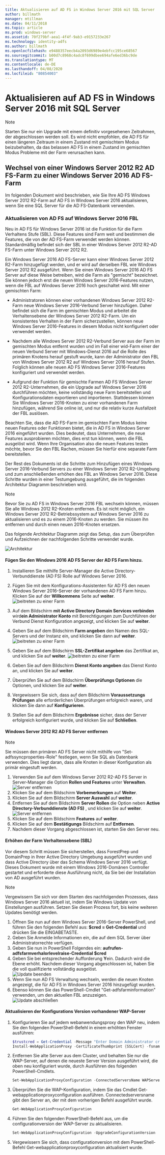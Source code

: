 ```yaml
---
title: Aktualisieren auf AD FS in Windows Server 2016 mit SQL Server
author: billmath
manager: mtillman
ms.date: 04/11/2018
ms.topic: article
ms.prod: windows-server
ms.assetid: 70f279bf-aea1-4f4f-9ab3-e9157233e267
ms.technology: identity-adfs
ms.author: billmath
ms.openlocfilehash: e9488357eecb4a2093d6989e4ebfcc195ce68567
ms.sourcegitcommit: b00d7c8968c4adc8f699dbee694afe6ed36bc9de
ms.translationtype: MT
ms.contentlocale: de-DE
ms.lasthandoff: 04/08/2020
ms.locfileid: "80854003"
---
```

# <a name="upgrading-to-ad-fs-in-windows-server-2016-with-sql-server"></a>Aktualisieren auf AD FS in Windows Server 2016 mit SQL Server


> [!NOTE]  
> Starten Sie nur ein Upgrade mit einem definitiv vorgesehenen Zeitrahmen, der abgeschlossen werden soll. Es wird nicht empfohlen, die AD FS für einen längeren Zeitraum in einem Zustand mit gemischtem Modus beizubehalten, da das belassen AD FS in einem Zustand im gemischten Modus Probleme mit der Farm verursachen kann.


## <a name="moving-from-a-windows-server-2012-r2-ad-fs-farm-to-a-windows-server-2016-ad-fs-farm"></a>Wechsel von einer Windows Server 2012 R2 AD FS-Farm zu einer Windows Server 2016 AD FS-Farm  
Im folgenden Dokument wird beschrieben, wie Sie Ihre AD FS Windows Server 2012 R2-Farm auf AD FS in Windows Server 2016 aktualisieren, wenn Sie eine SQL Server für die AD FS-Datenbank verwenden.  

### <a name="upgrading-ad-fs-to-windows-server-2016-fbl"></a>Aktualisieren von AD FS auf Windows Server 2016 FBL  
Neu in AD FS für Windows Server 2016 ist die Funktion für die Farm Verhaltens Stufe (SBL).   Diese Features sind Farm weit und bestimmen die Features, die von der AD FS-Farm verwendet werden können.   Standardmäßig befindet sich der SBL in einer Windows Server 2012 R2-AD FS-Farm unter Windows Server 2012 R2.  

Ein Windows Server 2016 AD FS-Server kann einer Windows Server 2012 R2-Farm hinzugefügt werden, und er wird auf derselben FBL wie Windows Server 2012 R2 ausgeführt.  Wenn Sie einen Windows Server 2016 AD FS Server auf diese Weise betreiben, wird die Farm als "gemischt" bezeichnet.  Sie können jedoch erst die neuen Windows Server 2016-Features nutzen, wenn die FBL auf Windows Server 2016 hoch geschaltet wird.  Mit einer gemischten Farm:  

-   Administratoren können einer vorhandenen Windows Server 2012 R2-Farm neue Windows Server 2016-Verbund Server hinzufügen.  Daher befindet sich die Farm im gemischten Modus und arbeitet die Verhaltensebene der Windows Server 2012 R2-Farm.  Um ein konsistentes Verhalten in der Farm sicherzustellen, können neue Windows Server 2016-Features in diesem Modus nicht konfiguriert oder verwendet werden.  

-   Nachdem alle Windows Server 2012 R2-Verbund Server aus der Farm im gemischten Modus entfernt wurden und im Fall einer wid-Farm einer der neuen Verbund Server mit Windows-Dienst 2016 auf die Rolle des primären Knotens herauf gestuft wurde, kann der Administrator den FBL von Windows Server 2012 R2 auf Windows Server 2016 herauf Stufen.  Folglich können alle neuen AD FS Windows Server 2016-Features konfiguriert und verwendet werden.  

-   Aufgrund der Funktion für gemischte Farmen AD FS Windows Server 2012 R2-Unternehmen, die ein Upgrade auf Windows Server 2016 durchführen möchten, keine vollständig neue Farm bereitstellen und Konfigurationsdaten exportieren und importieren.  Stattdessen können Sie Windows Server 2016-Knoten zu einer vorhandenen Farm hinzufügen, während Sie online ist, und nur die relativ kurze Ausfallzeit der FBL auslösen.  

Beachten Sie, dass die AD FS-Farm im gemischten Farm Modus keine neuen Features oder Funktionen bietet, die in AD FS in Windows Server 2016 eingeführt wurden.  Dies bedeutet, dass Unternehmen, die neue Features ausprobieren möchten, dies erst tun können, wenn die FBL ausgelöst wird.  Wenn Ihre Organisation also die neuen Features testen möchte, bevor Sie den FBL Rachen, müssen Sie hierfür eine separate Farm bereitstellen.  

Der Rest des Dokuments ist die Schritte zum Hinzufügen eines Windows Server 2016-Verbund Servers zu einer Windows Server 2012 R2-Umgebung und zum anschließenden erhöhen des FBL an Windows Server 2016.  Diese Schritte wurden in einer Testumgebung ausgeführt, die im folgenden Architektur Diagramm beschrieben wird.  

> [!NOTE]  
> Bevor Sie zu AD FS in Windows Server 2016 FBL wechseln können, müssen Sie alle Windows 2012 R2-Knoten entfernen.  Es ist nicht möglich, ein Windows Server 2012 R2-Betriebssystem auf Windows Server 2016 zu aktualisieren und es zu einem 2016-Knoten zu werden.  Sie müssen ihn entfernen und durch einen neuen 2016-Knoten ersetzen.  

Das folgende Architektur Diagramm zeigt das Setup, das zum Überprüfen und Aufzeichnen der nachfolgenden Schritte verwendet wurde.

![Architektur](media/Upgrading-to-AD-FS-in-Windows-Server-2016-SQL/arch.png)


#### <a name="join-the-windows-2016-ad-fs-server-to-the-ad-fs-farm"></a>Fügen Sie den Windows 2016 AD FS Server der AD FS Farm hinzu.

1.  Installieren Sie mithilfe Server-Manager die Active Directory-Verbunddienste (AD FS) Rolle auf Windows Server 2016.  

2.  Fügen Sie mit dem Konfigurations-Assistenten für AD FS den neuen Windows Server 2016-Server der vorhandenen AD FS Farm hinzu.  Klicken Sie auf der **Willkommens** Seite auf **weiter**.
 ![beitreten zu einer Farm](media/Upgrading-to-AD-FS-in-Windows-Server-2016-SQL/configure1.png)  
3.  Auf dem Bildschirm **mit Active Directory Domain Services verbinden** wird**ein Administrator Konto** mit Berechtigungen zum Durchführen der Verbund Dienst Konfiguration angezeigt, und klicken Sie auf **weiter**.
4.  Geben Sie auf dem Bildschirm **Farm angeben** den Namen des SQL-Servers und der Instanz ein, und klicken Sie dann auf **weiter**.
![beitreten zu einer Farm](media/Upgrading-to-AD-FS-in-Windows-Server-2016-SQL/configure3.png)
5.  Geben Sie auf dem Bildschirm **SSL-Zertifikat angeben** das Zertifikat an, und klicken Sie auf **weiter**.
![beitreten zu einer Farm](media/Upgrading-to-AD-FS-in-Windows-Server-2016-SQL/configure4.png)
6.  Geben Sie auf dem Bildschirm **Dienst Konto angeben** das Dienst Konto an, und klicken Sie auf **weiter**.
7.  Überprüfen Sie auf dem Bildschirm **Überprüfungs Optionen** die Optionen, und klicken Sie auf **weiter**.
8.  Vergewissern Sie sich, dass auf dem Bildschirm **Voraussetzungs Prüfungen** alle erforderlichen Überprüfungen erfolgreich waren, und klicken Sie dann auf **Konfigurieren**.
9.  Stellen Sie auf dem Bildschirm **Ergebnisse** sicher, dass der Server erfolgreich konfiguriert wurde, und klicken Sie auf **Schließen**.


#### <a name="remove-the-windows-server-2012-r2-ad-fs-server"></a>Windows Server 2012 R2 AD FS Server entfernen

>[!NOTE]
>Sie müssen den primären AD FS Server nicht mithilfe von "Set-adfssyncproperties-Role" festlegen, wenn Sie SQL als Datenbank verwenden.  Dies liegt daran, dass alle Knoten in dieser Konfiguration als primär eingestuft werden.

1.  Verwenden Sie auf dem Windows Server 2012 R2-AD FS Server in Server-Manager die Option **Rollen und Features** unter **Verwalten**.
![Server entfernen](media/Upgrading-to-AD-FS-in-Windows-Server-2016-SQL/remove1.png)
2.  Klicken Sie auf dem Bildschirm **Vorbemerkungen** auf **Weiter**.
3.  Klicken Sie auf dem Bildschirm **Server Auswahl** auf **weiter**.
4.  Entfernen Sie auf dem Bildschirm **Server Rollen** die Option neben **Active Directory-Verbunddienste (AD FS)** , und klicken Sie auf **weiter**.
![Server entfernen](media/Upgrading-to-AD-FS-in-Windows-Server-2016-SQL/remove2.png)
5.  Klicken Sie auf dem Bildschirm **Features** auf **weiter**.
6.  Klicken Sie auf dem **Bestätigungs** Bildschirm auf **Entfernen**.
7.  Nachdem dieser Vorgang abgeschlossen ist, starten Sie den Server neu.

#### <a name="raise-the-farm-behavior-level-fbl"></a>Erhöhen der Farm Verhaltensebene (SBL)
Vor diesem Schritt müssen Sie sicherstellen, dass ForestPrep und DomainPrep in Ihrer Active Directory Umgebung ausgeführt wurden und dass Active Directory über das Schema Windows Server 2016 verfügt.  Dieses Dokument wurde mit einem Windows 2016-Domänen Controller gestartet und erforderte diese Ausführung nicht, da Sie bei der Installation von AD ausgeführt wurden.

>[!NOTE]
>Vergewissern Sie sich vor dem Starten des nachfolgenden Prozesses, dass Windows Server 2016 aktuell ist, indem Sie Windows Update von Einstellungen ausführen.  Setzen Sie diesen Prozess fort, bis keine weiteren Updates benötigt werden.

1. Öffnen Sie nun auf dem Windows Server 2016-Server PowerShell, und führen Sie den folgenden Befehl aus: **$cred = Get-Credential** und drücken Sie die EINGABETASTE.
2. Geben Sie Anmelde Informationen ein, die auf dem SQL Server über Administratorrechte verfügen.
3. Geben Sie nun in PowerShell Folgendes ein: **aufrufen-adfsfarmverhalorlevelraise-Credential $cred**
2. Geben Sie bei entsprechender Aufforderung **Y**ein.  Dadurch wird die Ebene erhöht.  Nachdem dieser Vorgang abgeschlossen ist, haben Sie die voll qualifizierte vollständig ausgelöst.  
![Update beenden](media/Upgrading-to-AD-FS-in-Windows-Server-2016-SQL/finish1.png)
3. Wenn Sie nun AD FS Verwaltung wechseln, werden die neuen Knoten angezeigt, die für AD FS in Windows Server 2016 hinzugefügt wurden.  
4. Ebenso können Sie das PowerShell-Cmdlet "Get-adfsfarminformation" verwenden, um den aktuellen FBL anzuzeigen.  
![Update abschließen](media/Upgrading-to-AD-FS-in-Windows-Server-2016-SQL/finish2.png)

#### <a name="upgrade-the-configuration-version-of-existing-wap-servers"></a>Aktualisieren der Konfigurations Version vorhandener WAP-Server
1. Konfigurieren Sie auf jedem webanwendungsproxy den WAP neu, indem Sie den folgenden PowerShell-Befehl in einem erhöhten Fenster ausführen:  
    ```powershell
    $trustcred = Get-Credential -Message "Enter Domain Administrator credentials"
    Install-WebApplicationProxy -CertificateThumbprint {SSLCert} -fsname fsname -FederationServiceTrustCredential $trustcred  
    ```
2. Entfernen Sie alte Server aus dem Cluster, und behalten Sie nur die WAP-Server, auf denen die neueste Server Version ausgeführt wird, die oben neu konfiguriert wurde, durch Ausführen des folgenden PowerShell-Cmdlets.
    ```powershell
    Set-WebApplicationProxyConfiguration -ConnectedServersName WAPServerName1, WAPServerName2
    ```
3. Überprüfen Sie die WAP-Konfiguration, indem Sie das Cmdlet Get-webapplicationproxyconfiguration ausführen. Connectedserversname gibt den Server an, der mit dem vorherigen Befehl ausgeführt wurde.
    ```powershell
    Get-WebApplicationProxyConfiguration
    ```
4. Führen Sie den folgenden PowerShell-Befehl aus, um die configurationversion der WAP-Server zu aktualisieren.
    ```powershell
    Set-WebApplicationProxyConfiguration -UpgradeConfigurationVersion
    ```
5. Vergewissern Sie sich, dass configurationversion mit dem PowerShell-Befehl Get-webapplicationproxyconfiguration aktualisiert wurde.
